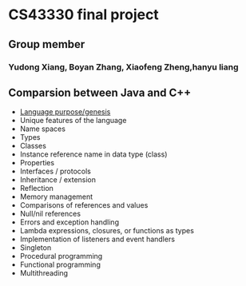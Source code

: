 # CS43330  final project
## Group member
### Yudong Xiang, Boyan Zhang, Xiaofeng Zheng,hanyu liang
## Comparsion between Java and C++

* [Language purpose/genesis](https://github.com/hentai27/CS4330finalproject/blob/master/Language%20purpose.md)
* Unique features of the language
* Name spaces
* Types 
* Classes
* Instance reference name in data type (class)
* Properties
* Interfaces / protocols
* Inheritance / extension
* Reflection
* Memory management
* Comparisons of references and values
* Null/nil references
* Errors and exception handling
* Lambda expressions, closures, or functions as types
* Implementation of listeners and event handlers
* Singleton
* Procedural programming
* Functional programming
* Multithreading

